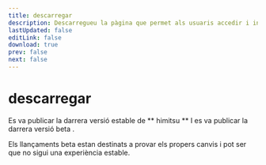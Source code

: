 ```yaml
---
title: descarregar
description: Descarregueu la pàgina que permet als usuaris accedir i instal·lar la versió més recent de l'aplicació.
lastUpdated: false
editLink: false
download: true
prev: false
next: false
---
```


# descarregar

Es va publicar la darrera versió estable de ** himitsu ** **<ReleaseDate type="stable" />** I es va publicar la darrera versió beta **<ReleaseDate type="beta" />**.

Els llançaments beta estan destinats a provar els propers canvis i pot ser que no sigui una experiència estable.

<DownloadButtons />
<suspense>
<Changelog type="stable"/>
</suspense>